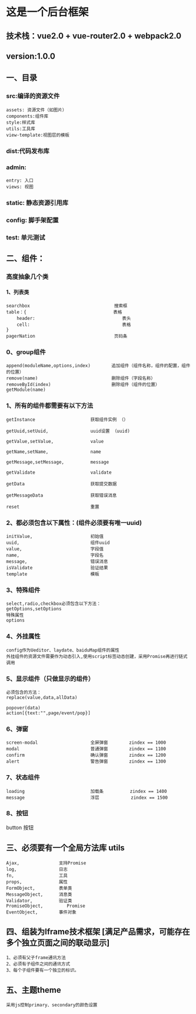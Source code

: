 # 这是一个后台框架
## 技术栈：vue2.0 + vue-router2.0 + webpack2.0

## version:1.0.0

## 一、目录
### src:编译的资源文件
```
assets: 资源文件（如图片）
components:组件库
style:样式库
utils:工具库
view-template:视图层的模板
```
### dist:代码发布库
### admin:
```
entry: 入口
views: 视图
```
### static: 静态资源引用库
### config: 脚手架配置
### test:   单元测试

## 二、组件：

### 高度抽象几个类

#### 1、列表类
```
searchbox                                搜索框
table：{                                 表格
    header:                                 表头
    cell:                                   表格
}
pagerNation                              页码条
```
### 0、group组件

```
append(moduleName,options,index)        追加组件（组件名称，组件的配置，组件的位置）
remove(name)                            删除组件（字段名称）
removeById(index)                       删除组件（组件的位置）
getModule(name)    
```                  


### 1、所有的组件都需要有以下方法
```
getInstance                     获取组件实例 （）

getUuid,setUuid,                uuid设置 （uuid)

getValue,setValue,              value

getName,setName,                name

getMessage,setMessage,          message

getValidate                     validate

getData                         获取提交数据

getMessageData                  获取错误消息

reset                           重置
```
### 2、都必须包含以下属性：(组件必须要有唯一uuid)
```
initValue,                      初始值
uuid,                           组件uuid
value,                          字段值
name,                           字段名
message,                        错误消息
isValidate                      验证结果
template                        模板
```

### 3、特殊组件
```
select,radio,checkbox必须包含以下方法：
getOptions,setOptions
特殊属性
options
```

### 4、外挂属性
```
config作为Ueditor、laydate、baiduMap组件的属性
外挂组件的资源文件需要作为动态引入,使用script标签动态创建，采用Promise再进行链式调用
```
### 5、显示组件（只做显示的组件）
```
必须包含的方法：
replace(value,data,allData)

popover(data)
action[{text:"",page/event/pop}]

```
### 6、弹窗
```
screen-modal                    全屏弹窗        zindex == 1000
modal                           普通弹窗        zindex == 1100
confirm                         确认弹窗        zindex == 1200
alert                           警告弹窗        zindex == 1300
```
### 7、状态组件
```
loading                         加载条          zindex == 1400
message                         浮层            zindex == 1500
```
### 8、按钮
button                          按钮


## 三、必须要有一个全局方法库 utils
```
Ajax,               支持Promise
log,                日志
fn,                 工具
props,              属性
FormObject,         表单类
MessageObject,      消息类
Validator,          验证类
PromiseObject,         Promise
EventObject,        事件对象
```
## 四、组装为Iframe技术框架  [满足产品需求，可能存在多个独立页面之间的联动显示]
```
1、必须有父子frame通讯方法
2、必须有子组件之间的通讯方式
3、每个子组件要有一个独立的标识。
```
## 五、主题theme
```
采用js控制primary、secondary的颜色设置
```
